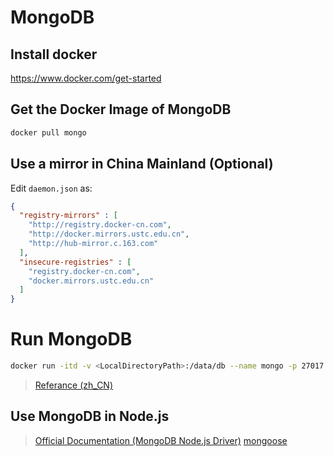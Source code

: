 # MongoDB

## Install docker

https://www.docker.com/get-started

## Get the Docker Image of MongoDB

``` bash
docker pull mongo
```

## Use a mirror in China Mainland (Optional)

Edit `daemon.json` as:

```json
{
  "registry-mirrors" : [
    "http://registry.docker-cn.com",
    "http://docker.mirrors.ustc.edu.cn",
    "http://hub-mirror.c.163.com"
  ],
  "insecure-registries" : [
    "registry.docker-cn.com",
    "docker.mirrors.ustc.edu.cn"
  ]
}
```


# Run MongoDB
``` bash
docker run -itd -v <LocalDirectoryPath>:/data/db --name mongo -p 27017:27017 mongo
```

> [Referance (zh_CN)](https://www.runoob.com/docker/docker-install-mongodb.html)

## Use MongoDB in Node.js

> [Official Documentation (MongoDB Node.js Driver)](https://docs.mongodb.com/drivers/node)
> [mongoose](https://mongoosejs.com/)
